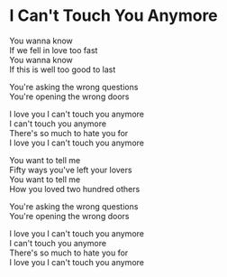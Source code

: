 # I Can't Touch You Anymore  

You wanna know  
If we fell in love too fast  
You wanna know  
If this is well too good to last  

You're asking the wrong questions  
You're opening the wrong doors  

I love you I can't touch you anymore  
I can't touch you anymore  
There's so much to hate you for  
I love you I can't touch you anymore  

You want to tell me  
Fifty ways you've left your lovers  
You want to tell me  
How you loved two hundred others  

You're asking the wrong questions  
You're opening the wrong doors  

I love you I can't touch you anymore  
I can't touch you anymore  
There's so much to hate you for  
I love you I can't touch you anymore  
